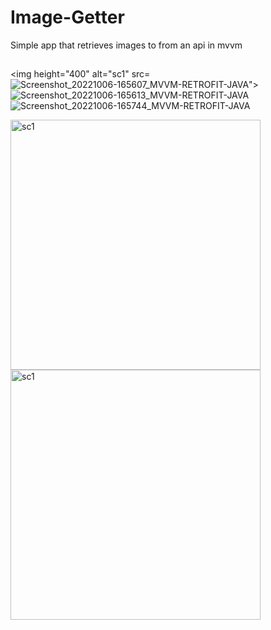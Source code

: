 # Image-Getter
Simple app that retrieves images to from an api in mvvm

##

<p float="left">

<img height="400" alt="sc1" src=![Screenshot_20221006-165607_MVVM-RETROFIT-JAVA](https://user-images.githubusercontent.com/78055596/194417475-77c25831-7323-4462-86e5-7674e22933d9.jpg)">
![Screenshot_20221006-165613_MVVM-RETROFIT-JAVA](https://user-images.githubusercontent.com/78055596/194417496-1e0f4fd9-b518-4fd4-8a48-f0f795748a35.jpg)
![Screenshot_20221006-165744_MVVM-RETROFIT-JAVA](https://user-images.githubusercontent.com/78055596/194417502-9317db4e-6f59-433d-8d6e-c58ba731dc51.jpg)
<p float="left">

<img height="400" alt="sc1" src="https://user-images.githubusercontent.com/78055596/178622286-ecda5dfe-6f1b-45af-8396-41580308887c.png">
<img height="400" alt="sc1" src="https://user-images.githubusercontent.com/78055596/178622605-a3297758-08a7-44bc-a677-cdbf5e7c84cf.png">
